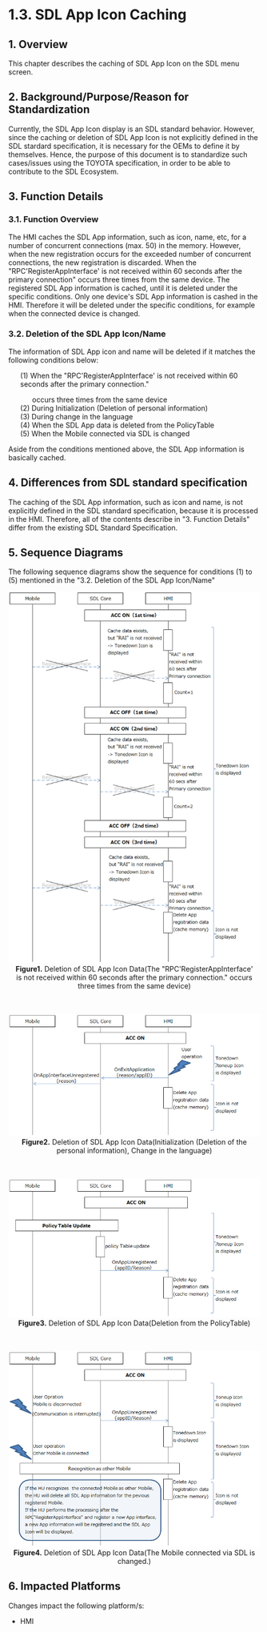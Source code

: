 # 1.3. SDL App Icon Caching

## 1. Overview
This chapter describes the caching of SDL App Icon on the SDL menu screen.

## 2. Background/Purpose/Reason for Standardization
Currently, the SDL App Icon display is an SDL standard behavior.
However, since the caching or deletion of SDL App Icon is not explicitly defined in the SDL stardard specification, it is necessary for the OEMs to define it by themselves.
Hence, the purpose of this document is to standardize such cases/issues using the TOYOTA specification, in order to be able to contribute to the SDL Ecosystem.

## 3. Function Details
### 3.1. Function Overview
The HMI caches the SDL App information, such as icon, name, etc, for a number of concurrent connections (max. 50) in the memory.
However, when the new registration occurs for the exceeded number of concurrent connections, the new registration is discarded.
When the "RPC'RegisterAppInterface' is not received within 60 seconds after the primary connection" occurs three times from the same device.
The registered SDL App information is cached, until it is deleted under the specific conditions.
Only one device's SDL App information is cashed in the HMI. Therefore it will be deleted under the specific conditions, for example when the connected device is changed.

### 3.2. Deletion of the SDL App Icon/Name
The information of SDL App icon and name will be deleted if it matches the following conditions below:

<ol>
 (1) When the "RPC'RegisterAppInterface' is not received within 60 seconds after the primary connection." 
<ol>occurs three times from the same device</ol>
 (2) During Initialization (Deletion of personal information)<br>
 (3) During change in the language<br>
 (4) When the SDL App data is deleted from the PolicyTable<br>
 (5) When the Mobile connected via SDL is changed
</ol>

Aside from the conditions mentioned above, the SDL App information is basically cached.

## 4. Differences from SDL standard specification
The caching of the SDL App information, such as icon and name, is not explicitly defined in the SDL standard specification, because it is processed in the HMI.
Therefore, all of the contents describe in "3. Function Details" differ from the existing SDL Standard Specification.

## 5. Sequence Diagrams
The following sequence diagrams show the sequence for conditions (1) to (5) mentioned in the "3.2. Deletion of the SDL App Icon/Name"

<div align="center">

![figure1_occurs_three_times_from_the_same_device.png](./assets/figure1_occurs_three_times_from_the_same_device.png)<br>
**Figure1.** Deletion of SDL App Icon Data(The "RPC'RegisterAppInterface' <br>is not received within 60 seconds after the primary connection." occurs three times from the same device)
<br>
<br>
<br>

![figure2_initialization.png](./assets/figure2_initialization.png)<br>
**Figure2.** Deletion of SDL App Icon Data(Initialization (Deletion of the personal information), Change in the language)
<br>
<br>
<br>

![figure3_deletion_from_the_policytable.png](./assets/figure3_deletion_from_the_policytable.png)<br>
**Figure3.** Deletion of SDL App Icon Data(Deletion from the PolicyTable)
<br>
<br>
<br>

![figure4_mobile_connected_is_changed.png](./assets/figure4_mobile_connected_is_changed.png)<br>
**Figure4.** Deletion of SDL App Icon Data(The Mobile connected via SDL is changed.)

</div>

## 6. Impacted Platforms
Changes impact the following platform/s:
- HMI
